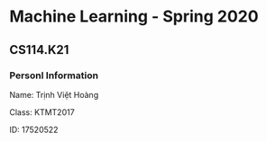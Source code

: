 # Machine Learning - Spring 2020
## CS114.K21

### Personl Information  
Name: Trịnh Việt Hoàng

Class: KTMT2017

ID: 17520522

